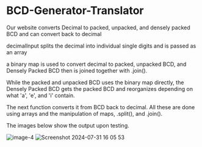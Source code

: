 # BCD-Generator-Translator
Our website converts Decimal to packed, unpacked, and densely packed BCD and can convert back to decimal

decimalInput splits the decimal into individual single digits and is passed as an array

a binary map is used to convert decimal to packed, unpacked BCD, and Densely Packed BCD then is joined together with .join(). 

While the packed and unpacked BCD uses the binary map directly, the Densely Packed BCD gets the packed BCD and reorganizes depending on what 'a', 'e', and 'i' contain.

The next function converts it from BCD back to decimal. All these are done using arrays and the manipulation of maps, .split(), and .join().

The images below show the output upon testing.





![image-4](https://github.com/user-attachments/assets/5f230a83-1979-41d2-ba28-40a216ec00ea)
![Screenshot 2024-07-31 16 05 53](https://github.com/user-attachments/assets/723cf02c-e700-4022-8ac9-ad9fb91aae78)

